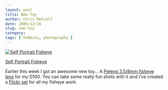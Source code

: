 ```yaml
---
layout: post
title: New Toy
author: Chris Metcalf
date: 2005/12/16
slug: new-toy
category: 
tags: [ hobbies, photography ]
---
```


<a href="http://www.flickr.com/photos/chrismetcalf/74056255/" title="Self Portrait Fisheye"><img src="http://static.flickr.com/42/74056255_60b8b026fc.jpg" alt="Self Portrait Fisheye" class="flickrphoto" /></a>

<a href="http://www.flickr.com/photos/chrismetcalf/74056255/" class="photocaption">Self Portrait Fisheye</a>

Earlier this week I got an awesome new toy... A <a href="http://www.pauck.de/marco/photo/stuff/peleng_fisheye/peleng_fisheye.html">Peleng 3.5/8mm fisheye lens</a> for my D100. You can take some really fun shots with it and I've created a <a href="http://www.flickr.com/photos/chrismetcalf/sets/1590019/">Flickr set</a> for all my fisheye work.
